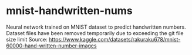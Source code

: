 # mnist-handwritten-nums
Neural network trained on MNIST dataset to predict handwritten numbers.
Dataset files have been removed temporarily due to exceeding the git file size limit
Source: https://www.kaggle.com/datasets/rakuraku678/mnist-60000-hand-written-number-images

